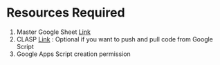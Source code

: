 # Resources Required
1. Master Google Sheet [Link](https://docs.google.com/spreadsheets/d/1WMD04KmYetYJ1aMjNqU46FccMM5CtElxxvg92iV4fP8/copy)
2. CLASP [Link](https://developers.google.com/apps-script/guides/clasp) : Optional if you want to push and pull code from Google Script
3. Google Apps Script creation permission
